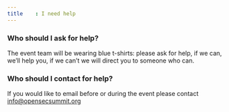```yaml
---
title    : I need help
---
```


### Who should I ask for help?
The event team will be wearing blue t-shirts:  please ask for help, if we can, we’ll help you, if we can’t we will direct you to someone who can.

### Who should I contact for help?
If you would like to email before or during the event please contact info@opensecsummit.org
